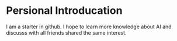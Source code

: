 # Persional Introducation
I am a starter in github.
I hope to learn more knowledge about AI and discusss with all friends shared the same interest.

